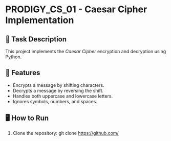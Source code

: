 # PRODIGY_CS_01 - Caesar Cipher Implementation

## 🔐 Task Description

This project implements the *Caesar Cipher* encryption and decryption using Python.

## 🚀 Features

- Encrypts a message by shifting characters.
- Decrypts a message by reversing the shift.
- Handles both uppercase and lowercase letters.
- Ignores symbols, numbers, and spaces.

## 🖥 How to Run

1. Clone the repository: git clone https://github.com/
